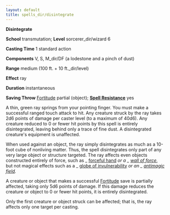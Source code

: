 ```yaml
---
layout: default
title: spells_dir/disintegrate
---
```

 **Disintegrate**

**School** transmutation; **Level** sorcerer_dir/wizard 6

**Casting Time** 1 standard action

**Components** V, S, M_dir/DF (a lodestone and a pinch of dust)

**Range** medium (100 ft. + 10 ft._dir/level)

**Effect** ray

**Duration** instantaneous

**Saving Throw** [Fortitude](../../combat#_fortitude) partial (object); **[Spell Resistance](../../glossary#_spell-resistance)** yes

A thin, green ray springs from your pointing finger. You must make a successful ranged touch attack to hit. Any creature struck by the ray takes 2d6 points of damage per caster level (to a maximum of 40d6). Any creature reduced to 0 or fewer hit points by this spell is entirely disintegrated, leaving behind only a trace of fine dust. A disintegrated creature's equipment is unaffected.

When used against an object, the ray simply disintegrates as much as a 10-foot cube of nonliving matter. Thus, the spell disintegrates only part of any very large object or structure targeted. The ray affects even objects constructed entirely of force, such as _ [forceful hand](../forcefulHand#_forceful-hand) _or a _ [wall of force](../wallOfForce#_wall-of-force)_, but not magical effects such as a _ [globe of invulnerability](../globeOfInvulnerability#_globe-of-invulnerability) _or an _ [antimagic field](../antimagicField#_antimagic-field)._

A creature or object that makes a successful [Fortitude](../../combat#_fortitude) save is partially affected, taking only 5d6 points of damage. If this damage reduces the creature or object to 0 or fewer hit points, it is entirely disintegrated.

Only the first creature or object struck can be affected; that is, the ray affects only one target per casting.


